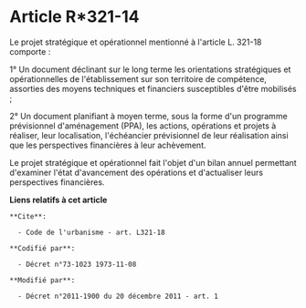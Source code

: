 # Article R*321-14

Le projet stratégique et opérationnel mentionné à l'article L. 321-18 comporte : 

1° Un document déclinant sur le long terme les orientations stratégiques et opérationnelles de l'établissement sur son
territoire de compétence, assorties des moyens techniques et financiers susceptibles d'être mobilisés ; 

2° Un document planifiant à moyen terme, sous la forme d'un programme prévisionnel d'aménagement (PPA), les actions,
opérations et projets à réaliser, leur localisation, l'échéancier prévisionnel de leur réalisation ainsi que les perspectives
financières à leur achèvement. 

Le projet stratégique et opérationnel fait l'objet d'un bilan annuel permettant d'examiner l'état d'avancement des opérations
et d'actualiser leurs perspectives financières.

**Liens relatifs à cet article**

	**Cite**:

	  - Code de l'urbanisme - art. L321-18

	**Codifié par**:

	  - Décret n°73-1023 1973-11-08

	**Modifié par**:

	  - Décret n°2011-1900 du 20 décembre 2011 - art. 1
